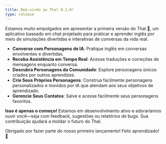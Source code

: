 ```yaml
---
title: Bem-vindo ao Thal 0.1.0!
type: release
---
```


Estamos muito empolgados em apresentar a primeira versão do Thal 🐒, um aplicativo baseado em chat projetado para praticar e aprender inglês por meio de simulações divertidas e interativas de conversas da vida real.

- **Converse com Personagens de IA**: Pratique inglês em conversas envolventes e divertidas.
- **Receba Assistência em Tempo Real**: Acesse traduções e correções de mensagens enquanto conversa.
- **Descubra Personagens da Comunidade**: Explore personagens únicos criados por outros aprendizes.
- **Crie Seus Próprios Personagens**: Construa facilmente personagens personalizados e movidos por IA que atendam aos seus objetivos de aprendizado.
- **Gerencie Seus Contatos**: Salve e acesse facilmente seus personagens favoritos.

**Isso é apenas o começo!** Estamos em desenvolvimento ativo e adoraríamos ouvir você—seja com feedback, sugestões ou relatórios de bugs. Sua contribuição ajudará a moldar o futuro do Thal.

Obrigado por fazer parte do nosso primeiro lançamento! Feliz aprendizado! 🎉
